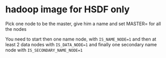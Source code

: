 # hadoop image for HSDF only

Pick one node to be the master, give him a name and set MASTER=<name> for all the nodes

You need to start then one name node, with `IS_NAME_NODE=1`
and then at least 2 data nodes with `IS_DATA_NODE=1`
and finally one secondary name node with `IS_SECONDARY_NAME_NODE=1`
